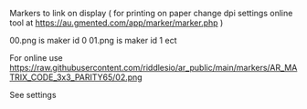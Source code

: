 Markers to link on display ( for printing on paper change dpi settings online tool at https://au.gmented.com/app/marker/marker.php ) 

00.png is maker id 0 
01.png is maker id 1 ect

For online use
https://raw.githubusercontent.com/riddlesio/ar_public/main/markers/AR_MATRIX_CODE_3x3_PARITY65/02.png

See settings

